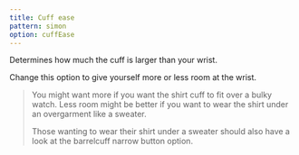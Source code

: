 ```yaml
---
title: Cuff ease
pattern: simon
option: cuffEase
---
```


Determines how much the cuff is larger than your wrist.

Change this option to give yourself more or less room at the wrist.

> You might want more if you want the shirt cuff to fit over a bulky watch. Less room might be better if you want to wear the shirt under an overgarment like a sweater.
> 
> Those wanting to wear their shirt under a sweater should also have a look at the barrelcuff narrow button option.